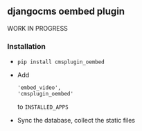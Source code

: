 ## djangocms oembed plugin

WORK IN PROGRESS

### Installation

* ```pip install cmsplugin_oembed```
* Add 

  ```
  'embed_video',
  'cmsplugin_oembed'
  ```

  to `INSTALLED_APPS`

* Sync the database, collect the static files
